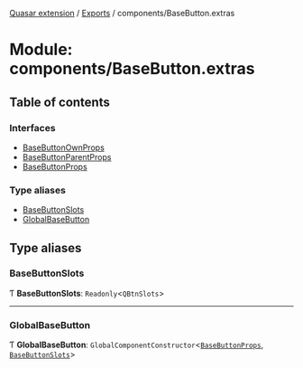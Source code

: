 [Quasar extension](../index.md) / [Exports](../modules.md) / components/BaseButton.extras

# Module: components/BaseButton.extras

## Table of contents

### Interfaces

- [BaseButtonOwnProps](../interfaces/components_BaseButton_extras.BaseButtonOwnProps.md)
- [BaseButtonParentProps](../interfaces/components_BaseButton_extras.BaseButtonParentProps.md)
- [BaseButtonProps](../interfaces/components_BaseButton_extras.BaseButtonProps.md)

### Type aliases

- [BaseButtonSlots](components_BaseButton_extras.md#basebuttonslots)
- [GlobalBaseButton](components_BaseButton_extras.md#globalbasebutton)

## Type aliases

### BaseButtonSlots

Ƭ **BaseButtonSlots**: `Readonly`<`QBtnSlots`\>

___

### GlobalBaseButton

Ƭ **GlobalBaseButton**: `GlobalComponentConstructor`<[`BaseButtonProps`](../interfaces/components_BaseButton_extras.BaseButtonProps.md), [`BaseButtonSlots`](components_BaseButton_extras.md#basebuttonslots)\>
